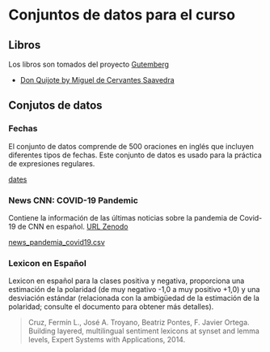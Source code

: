 # Conjuntos de datos para el curso
## Libros

Los libros son tomados del proyecto [Gutemberg](https://www.gutenberg.org/browse/languages/es)


* [Don Quijote by Miguel de Cervantes Saavedra](https://www.gutenberg.org/ebooks/2000)

## Conjutos de datos

### Fechas
El conjunto de datos comprende de 500 oraciones en inglés que incluyen diferentes tipos de fechas. Este conjunto de datos es usado para la práctica de expresiones regulares.

[dates](dates.txt)

### News CNN: COVID-19 Pandemic
Contiene la información de las últimas noticias sobre la pandemia de Covid-19 de CNN en español. [URL Zenodo](https://zenodo.org/record/6440655)

[news_pandemia_covid19.csv](news_pandemia_covid19.csv)

### Lexicon en Español

Lexicon en español para la clases positiva y negativa, proporciona una estimación de la polaridad (de muy negativo -1,0 a muy positivo +1,0) y una desviación estándar (relacionada con la ambigüedad de la estimación de la polaridad; consulte el documento para obtener más detalles).

> Cruz, Fermín L., José A. Troyano, Beatriz Pontes, F. Javier Ortega. Building layered, multilingual sentiment lexicons at synset and lemma levels, Expert Systems with Applications, 2014.